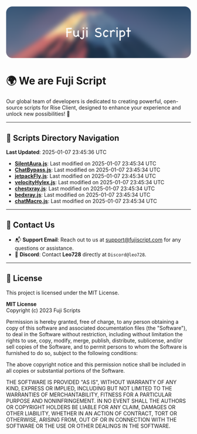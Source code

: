 ![Banner](.github/b.webp)

# 🌍 **We are Fuji Script**

Our global team of developers is dedicated to creating powerful, open-source scripts for Rise Client, designed to enhance your experience and unlock new possibilities! 🌟

---
<!-- SCRIPTS_NAVIGATION_START -->
## 📂 **Scripts Directory Navigation**

**Last Updated**: 2025-01-07 23:45:36 UTC

- **[SilentAura.js](scripts/SilentAura.js)**: Last modified on 2025-01-07 23:45:34 UTC
- **[ChatBypass.js](scripts/ChatBypass.js)**: Last modified on 2025-01-07 23:45:34 UTC
- **[jetpackFly.js](scripts/jetpackFly.js)**: Last modified on 2025-01-07 23:45:34 UTC
- **[velocityHylex.js](scripts/velocityHylex.js)**: Last modified on 2025-01-07 23:45:34 UTC
- **[chestxray.js](scripts/chestxray.js)**: Last modified on 2025-01-07 23:45:34 UTC
- **[bedxray.js](scripts/bedxray.js)**: Last modified on 2025-01-07 23:45:34 UTC
- **[chatMacro.js](scripts/chatMacro.js)**: Last modified on 2025-01-07 23:45:34 UTC

<!-- SCRIPTS_NAVIGATION_END -->

---

## 💬 **Contact Us**  
- 📬 **Support Email**: Reach out to us at [support@fujiscript.com](mailto:support@fujiscript.com) for any questions or assistance.  
- 💬 **Discord**: Contact **Leo728** directly at `Discord@leo728`.

---

## 📜 **License**

This project is licensed under the MIT License.  

**MIT License**  
Copyright (c) 2023 Fuji Scripts  

Permission is hereby granted, free of charge, to any person obtaining a copy of this software and associated documentation files (the "Software"), to deal in the Software without restriction, including without limitation the rights to use, copy, modify, merge, publish, distribute, sublicense, and/or sell copies of the Software, and to permit persons to whom the Software is furnished to do so, subject to the following conditions:  

The above copyright notice and this permission notice shall be included in all copies or substantial portions of the Software.  

THE SOFTWARE IS PROVIDED "AS IS", WITHOUT WARRANTY OF ANY KIND, EXPRESS OR IMPLIED, INCLUDING BUT NOT LIMITED TO THE WARRANTIES OF MERCHANTABILITY, FITNESS FOR A PARTICULAR PURPOSE AND NONINFRINGEMENT. IN NO EVENT SHALL THE AUTHORS OR COPYRIGHT HOLDERS BE LIABLE FOR ANY CLAIM, DAMAGES OR OTHER LIABILITY, WHETHER IN AN ACTION OF CONTRACT, TORT OR OTHERWISE, ARISING FROM, OUT OF OR IN CONNECTION WITH THE SOFTWARE OR THE USE OR OTHER DEALINGS IN THE SOFTWARE.  
